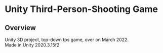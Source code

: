 # Unity Third-Person-Shooting Game
## Overview
Unity 3D project, top-down tps game, over on March 2022.
<br>
Made in Unity 2020.3.15f2
